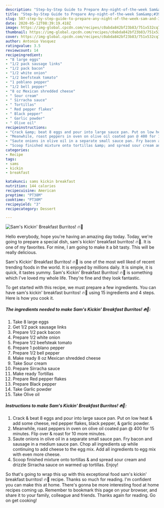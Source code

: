 ```yaml
---
description: "Step-by-Step Guide to Prepare Any-night-of-the-week Sam&amp;#39;s Kickin&amp;#39; Breakfast Burritos! 🔥🌯"
title: "Step-by-Step Guide to Prepare Any-night-of-the-week Sam&amp;#39;s Kickin&amp;#39; Breakfast Burritos! 🔥🌯"
slug: 507-step-by-step-guide-to-prepare-any-night-of-the-week-sam-and-39-s-kickin-and-39-breakfast-burritos
date: 2020-05-12T08:39:19.418Z
image: https://img-global.cpcdn.com/recipes/c0abda842bf23b83/751x532cq70/sams-kickin-breakfast-burritos-🔥🌯-recipe-main-photo.jpg
thumbnail: https://img-global.cpcdn.com/recipes/c0abda842bf23b83/751x532cq70/sams-kickin-breakfast-burritos-🔥🌯-recipe-main-photo.jpg
cover: https://img-global.cpcdn.com/recipes/c0abda842bf23b83/751x532cq70/sams-kickin-breakfast-burritos-🔥🌯-recipe-main-photo.jpg
author: Antonio Vasquez
ratingvalue: 3.5
reviewcount: 14
recipeingredient:
- "8 large eggs"
- "1/2 pack sausage links"
- "1/2 pack bacon"
- "1/2 white onion"
- "1/2 beefsteak tomato"
- "1 poblano pepper"
- "1/2 bell pepper"
- "8 oz Mexican shredded cheese"
- " Sour cream"
- " Sirracha sauce"
- " Tortillas"
- " Red pepper flakes"
- " Black pepper"
- " Garlic powder"
- " Olive oil"
recipeinstructions:
- "Crack &amp; beat 8 eggs and pour into large sauce pan. Put on low heat &amp; add some cheese, red pepper flakes, black pepper, &amp; garlic powder."
- "Meanwhile, roast peppers in oven on olive oil coated pan @ 400 for 15 minutes. Flip over &amp; roast for 10 more minutes."
- "Saute onions in olive oil in a separate small sauce pan. Fry bacon and sausage in a medium sauce pan. Chop all ingredients up while continuing to add cheese to the egg mix. Add all ingredients to egg mix with even more cheese."
- "Scoop finished mixture onto tortillas &amp; and spread sour cream and drizzle Sirracha sauce on warmed up tortillas. Enjoy!"
categories:
- Recipe
tags:
- sams
- kickin
- breakfast

katakunci: sams kickin breakfast 
nutrition: 144 calories
recipecuisine: American
preptime: "PT38M"
cooktime: "PT30M"
recipeyield: "3"
recipecategory: Dessert

---
```



![Sam&#39;s Kickin&#39; Breakfast Burritos! 🔥🌯](https://img-global.cpcdn.com/recipes/c0abda842bf23b83/751x532cq70/sams-kickin-breakfast-burritos-🔥🌯-recipe-main-photo.jpg)

Hello everybody, hope you're having an amazing day today. Today, we're going to prepare a special dish, sam&#39;s kickin&#39; breakfast burritos! 🔥🌯. It is one of my favorites. For mine, I am going to make it a bit tasty. This will be really delicious.



Sam&#39;s Kickin&#39; Breakfast Burritos! 🔥🌯 is one of the most well liked of recent trending foods in the world. It is enjoyed by millions daily. It is simple, it is quick, it tastes yummy. Sam&#39;s Kickin&#39; Breakfast Burritos! 🔥🌯 is something which I've loved my whole life. They're fine and they look fantastic.


To get started with this recipe, we must prepare a few ingredients. You can have sam&#39;s kickin&#39; breakfast burritos! 🔥🌯 using 15 ingredients and 4 steps. Here is how you cook it.

<!--inarticleads1-->

##### The ingredients needed to make Sam&#39;s Kickin&#39; Breakfast Burritos! 🔥🌯:

1. Take 8 large eggs
1. Get 1/2 pack sausage links
1. Prepare 1/2 pack bacon
1. Prepare 1/2 white onion
1. Prepare 1/2 beefsteak tomato
1. Prepare 1 poblano pepper
1. Prepare 1/2 bell pepper
1. Make ready 8 oz Mexican shredded cheese
1. Take  Sour cream
1. Prepare  Sirracha sauce
1. Make ready  Tortillas
1. Prepare  Red pepper flakes
1. Prepare  Black pepper
1. Take  Garlic powder
1. Take  Olive oil




<!--inarticleads2-->

##### Instructions to make Sam&#39;s Kickin&#39; Breakfast Burritos! 🔥🌯:

1. Crack &amp; beat 8 eggs and pour into large sauce pan. Put on low heat &amp; add some cheese, red pepper flakes, black pepper, &amp; garlic powder.
1. Meanwhile, roast peppers in oven on olive oil coated pan @ 400 for 15 minutes. Flip over &amp; roast for 10 more minutes.
1. Saute onions in olive oil in a separate small sauce pan. Fry bacon and sausage in a medium sauce pan. Chop all ingredients up while continuing to add cheese to the egg mix. Add all ingredients to egg mix with even more cheese.
1. Scoop finished mixture onto tortillas &amp; and spread sour cream and drizzle Sirracha sauce on warmed up tortillas. Enjoy!




So that's going to wrap this up with this exceptional food sam&#39;s kickin&#39; breakfast burritos! 🔥🌯 recipe. Thanks so much for reading. I'm confident you can make this at home. There's gonna be more interesting food at home recipes coming up. Remember to bookmark this page on your browser, and share it to your family, colleague and friends. Thanks again for reading. Go on get cooking!

